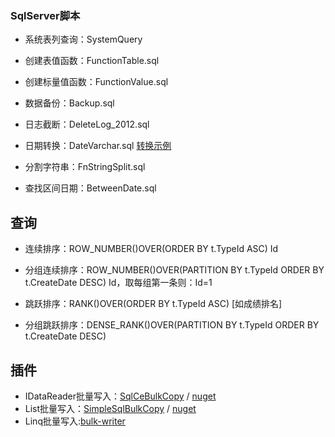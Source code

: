 ### SqlServer脚本

- 系统表列查询：SystemQuery
- 创建表值函数：FunctionTable.sql
- 创建标量值函数：FunctionValue.sql

- 数据备份：Backup.sql
- 日志截断：DeleteLog_2012.sql

- 日期转换：DateVarchar.sql [转换示例](https://github.com/colindcli/CodeGit/blob/master/SqlServer/images/date.png)
- 分割字符串：FnStringSplit.sql
- 查找区间日期：BetweenDate.sql


## 查询

- 连续排序：ROW_NUMBER()OVER(ORDER BY t.TypeId ASC) Id
- 分组连续排序：ROW_NUMBER()OVER(PARTITION BY t.TypeId ORDER BY t.CreateDate DESC) Id，取每组第一条则：Id=1

- 跳跃排序：RANK()OVER(ORDER BY t.TypeId ASC) [如成绩排名]
- 分组跳跃排序：DENSE_RANK()OVER(PARTITION BY t.TypeId ORDER BY t.CreateDate DESC)


## 插件

- IDataReader批量写入：[SqlCeBulkCopy](https://github.com/ErikEJ/SqlCeBulkCopy) / [nuget](https://www.nuget.org/packages/ErikEJ.SqlCeBulkCopy)
- List批量写入：[SimpleSqlBulkCopy](https://github.com/cdemi/SimpleSqlBulkCopy) / [nuget](https://www.nuget.org/packages/SimpleSqlBulkCopy/)
- Linq批量写入:[bulk-writer](https://github.com/HeadspringLabs/bulk-writer)